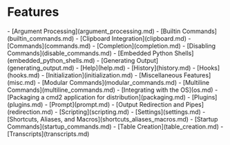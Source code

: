# Features

<div class="grid cards" markdown>
<!--intro-start-->
- [Argument Processing](argument_processing.md)
- [Builtin Commands](builtin_commands.md)
- [Clipboard Integration](clipboard.md)
- [Commands](commands.md)
- [Completion](completion.md)
- [Disabling Commands](disable_commands.md)
- [Embedded Python Shells](embedded_python_shells.md)
- [Generating Output](generating_output.md)
- [Help](help.md)
- [History](history.md)
- [Hooks](hooks.md)
- [Initialization](initialization.md)
- [Miscellaneous Features](misc.md)
- [Modular Commands](modular_commands.md)
- [Multiline Commands](multiline_commands.md)
- [Integrating with the OS](os.md)
- [Packaging a cmd2 application for distribution](packaging.md)
- [Plugins](plugins.md)
- [Prompt](prompt.md)
- [Output Redirection and Pipes](redirection.md)
- [Scripting](scripting.md)
- [Settings](settings.md)
- [Shortcuts, Aliases, and Macros](shortcuts_aliases_macros.md)
- [Startup Commands](startup_commands.md)
- [Table Creation](table_creation.md)
- [Transcripts](transcripts.md)
<!--intro-end-->
</div>
